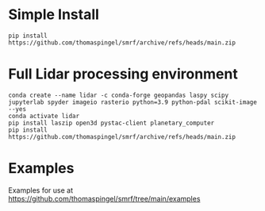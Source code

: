 # Simple Install
~~~
pip install https://github.com/thomaspingel/smrf/archive/refs/heads/main.zip
~~~

# Full Lidar processing environment
~~~
conda create --name lidar -c conda-forge geopandas laspy scipy jupyterlab spyder imageio rasterio python=3.9 python-pdal scikit-image --yes
conda activate lidar
pip install laszip open3d pystac-client planetary_computer
pip install https://github.com/thomaspingel/smrf/archive/refs/heads/main.zip
~~~

# Examples
Examples for use at https://github.com/thomaspingel/smrf/tree/main/examples
